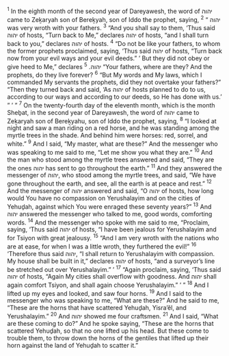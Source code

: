 <sup>1</sup> In the eighth month of the second year of Dareyawesh, the word of יהוה came to Zeḵaryah son of Bereḵyah, son of Iddo the prophet, saying,
<sup>2</sup> “ יהוה was very wroth with your fathers.
<sup>3</sup> “And you shall say to them, ‘Thus said יהוה of hosts, “Turn back to Me,” declares יהוה of hosts, “and I shall turn back to you,” declares יהוה of hosts.
<sup>4</sup> “Do not be like your fathers, to whom the former prophets proclaimed, saying, ‘Thus said יהוה of hosts, “Turn back now from your evil ways and your evil deeds.” ’ But they did not obey or give heed to Me,” declares יהוה.
<sup>5</sup> “Your fathers, where are they? And the prophets, do they live forever?
<sup>6</sup> “But My words and My laws, which I commanded My servants the prophets, did they not overtake your fathers?” “Then they turned back and said, ‘As יהוה of hosts planned to do to us, according to our ways and according to our deeds, so He has done with us.’ ” ’ ”
<sup>7</sup> On the twenty-fourth day of the eleventh month, which is the month Sheḇat, in the second year of Dareyawesh, the word of יהוה came to Zeḵaryah son of Bereḵyahu, son of Iddo the prophet, saying,
<sup>8</sup> “I looked at night and saw a man riding on a red horse, and he was standing among the myrtle trees in the shade. And behind him were horses: red, sorrel, and white.”
<sup>9</sup> And I said, “My master, what are these?” And the messenger who was speaking to me said to me, “Let me show you what they are.”
<sup>10</sup> And the man who stood among the myrtle trees answered and said, “They are the ones יהוה has sent to go throughout the earth.”
<sup>11</sup> And they answered the messenger of יהוה, who stood among the myrtle trees, and said, “We have gone throughout the earth, and see, all the earth is at peace and rest.”
<sup>12</sup> And the messenger of יהוה answered and said, “O יהוה of hosts, how long would You have no compassion on Yerushalayim and on the cities of Yehuḏah, against which You were enraged these seventy years?”
<sup>13</sup> And יהוה answered the messenger who talked to me, good words, comforting words.
<sup>14</sup> And the messenger who spoke with me said to me, “Proclaim, saying, ‘Thus said יהוה of hosts, “I have been jealous for Yerushalayim and for Tsiyon with great jealousy.
<sup>15</sup> “And I am very wroth with the nations who are at ease, for when I was a little wroth, they furthered the evil!”
<sup>16</sup> ‘Therefore thus said יהוה, “I shall return to Yerushalayim with compassion. My house shall be built in it,” declares יהוה of hosts, “and a surveyor’s line be stretched out over Yerushalayim.” ’
<sup>17</sup> “Again proclaim, saying, ‘Thus said יהוה of hosts, “Again My cities shall overflow with goodness. And יהוה shall again comfort Tsiyon, and shall again choose Yerushalayim.” ’ ”
<sup>18</sup> And I lifted up my eyes and looked, and saw four horns.
<sup>19</sup> And I said to the messenger who was speaking to me, “What are these?” And he said to me, “These are the horns that have scattered Yehuḏah, Yisra’ĕl, and Yerushalayim.”
<sup>20</sup> And יהוה showed me four craftsmen.
<sup>21</sup> And I said, “What are these coming to do?” And he spoke saying, “These are the horns that scattered Yehuḏah, so that no one lifted up his head. But these come to trouble them, to throw down the horns of the gentiles that lifted up their horn against the land of Yehuḏah to scatter it.”
